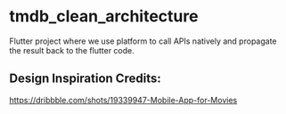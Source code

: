 # tmdb_clean_architecture

Flutter project where we use platform to call APIs natively and propagate the result back to the flutter code.

##  Design Inspiration Credits:
https://dribbble.com/shots/19339947-Mobile-App-for-Movies

